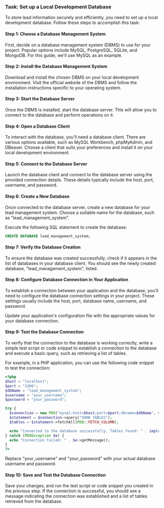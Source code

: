 

### Task: Set up a Local Development Database

To store lead information securely and efficiently, you need to set up a local development database. Follow these steps to accomplish this task:

#### Step 1: Choose a Database Management System

First, decide on a database management system (DBMS) to use for your project. Popular options include MySQL, PostgreSQL, SQLite, and MongoDB. For this guide, we'll use MySQL as an example.

#### Step 2: Install the Database Management System

Download and install the chosen DBMS on your local development environment. Visit the official website of the DBMS and follow the installation instructions specific to your operating system.

#### Step 3: Start the Database Server

Once the DBMS is installed, start the database server. This will allow you to connect to the database and perform operations on it.

#### Step 4: Open a Database Client

To interact with the database, you'll need a database client. There are various options available, such as MySQL Workbench, phpMyAdmin, and DBeaver. Choose a client that suits your preferences and install it on your local development environment.

#### Step 5: Connect to the Database Server

Launch the database client and connect to the database server using the provided connection details. These details typically include the host, port, username, and password.

#### Step 6: Create a New Database

Once connected to the database server, create a new database for your lead management system. Choose a suitable name for the database, such as "lead_management_system".

Execute the following SQL statement to create the database:

```sql
CREATE DATABASE lead_management_system;
```

#### Step 7: Verify the Database Creation

To ensure the database was created successfully, check if it appears in the list of databases in your database client. You should see the newly created database, "lead_management_system", listed.

#### Step 8: Configure Database Connection in Your Application

To establish a connection between your application and the database, you'll need to configure the database connection settings in your project. These settings usually include the host, port, database name, username, and password.

Update your application's configuration file with the appropriate values for your database connection.

#### Step 9: Test the Database Connection

To verify that the connection to the database is working correctly, write a simple test script or code snippet to establish a connection to the database and execute a basic query, such as retrieving a list of tables.

For example, in a PHP application, you can use the following code snippet to test the connection:

```php
<?php
$host = "localhost";
$port = "3306";
$dbName = "lead_management_system";
$username = "your_username";
$password = "your_password";

try {
  $connection = new PDO("mysql:host=$host;port=$port;dbname=$dbName", $username, $password);
  $statement = $connection->query("SHOW TABLES");
  $tables = $statement->fetchAll(PDO::FETCH_COLUMN);

  echo "Connected to the database successfully. Tables found: " . implode(", ", $tables);
} catch (PDOException $e) {
  echo "Connection failed: " . $e->getMessage();
}
?>
```

Replace "your_username" and "your_password" with your actual database username and password.

#### Step 10: Save and Test the Database Connection

Save your changes, and run the test script or code snippet you created in the previous step. If the connection is successful, you should see a message indicating the connection was established and a list of tables retrieved from the database.

